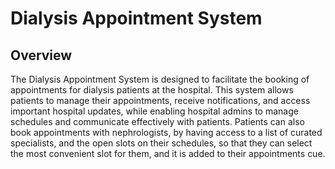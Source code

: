 # Dialysis Appointment System

## Overview

The Dialysis Appointment System is designed to facilitate the booking of appointments for dialysis patients at the hospital. 
This system allows patients to manage their appointments, receive notifications, and access important hospital updates,
while enabling hospital admins to manage schedules and communicate effectively with patients. Patients can also book appointments 
with nephrologists, by having access to a list of curated specialists, and the open slots on their schedules, so that they can select
the most convenient slot for them, and it is added to their appointments cue.
